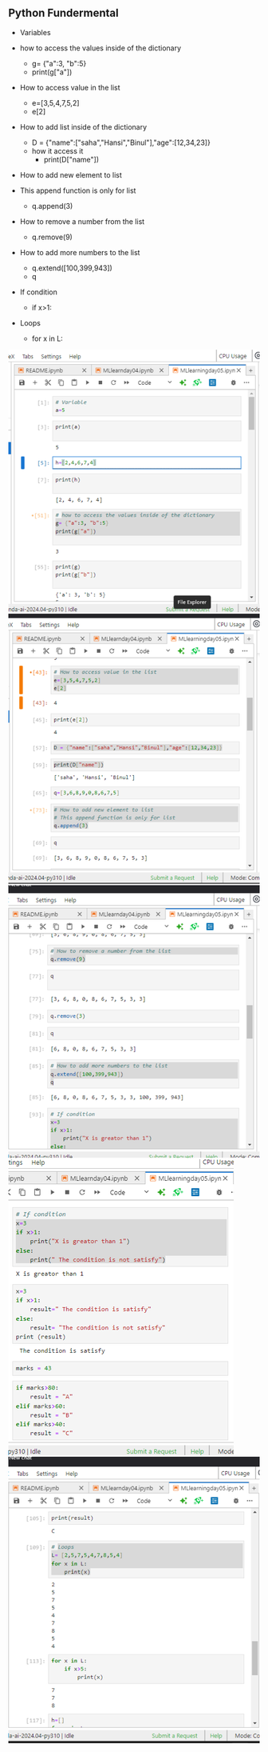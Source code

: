 ## Python Fundermental

- Variables
- how to access the values inside of the dictionary
    - g= {"a":3, "b":5}
    - print(g["a"])
- How to access value in the list
    - e=[3,5,4,7,5,2]
    - e[2]
- How to add list inside of the dictionary
    - D = {"name":["saha","Hansi","Binul"],"age":[12,34,23]}
    - how it access it 
        - print(D["name"])

- How to add new element to list
- This append function is only for list
    - q.append(3)

- How to remove a number from the list
    - q.remove(9)
- How to add more numbers to the list
    - q.extend([100,399,943])
    - q
- If condition
    - if x>1:
- Loops 
    - for x in L:
  

<img src="IMG/ss1.png" alt="ss1">
<img src="IMG/ss2.png" alt="ss2">
<img src="IMG/ss3.png" alt="ss3">
<img src="IMG/ss4.png" alt="ss4">
<img src="IMG/ss5.png" alt="ss5">

